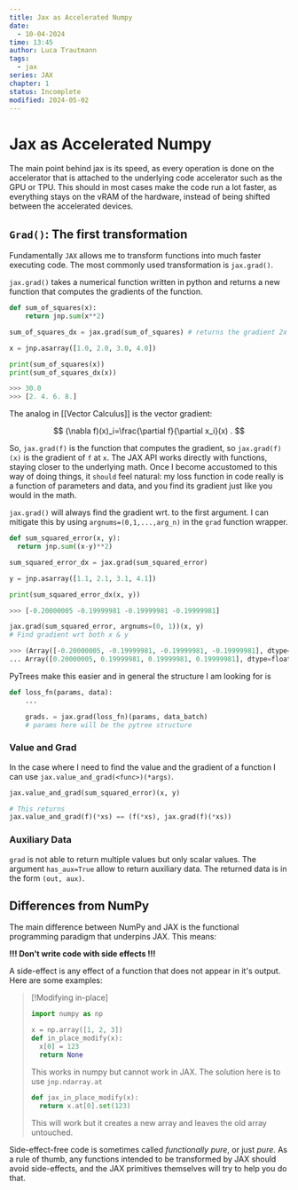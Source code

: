 ```yaml
---
title: Jax as Accelerated Numpy
date:
  - 10-04-2024
time: 13:45
author: Luca Trautmann
tags:
  - jax
series: JAX
chapter: 1
status: Incomplete
modified: 2024-05-02
---
```

# Jax as Accelerated Numpy
The main point behind jax is its speed, as every operation is done on the accelerator that is attached to the underlying code accelerator such as the GPU or TPU. This should in most cases make the code run a lot faster, as everything stays on the vRAM of the hardware, instead of being shifted between the accelerated devices. 

## `Grad()`: The first transformation
Fundamentally `JAX` allows me to transform functions into much faster executing code. The most commonly used transformation is `jax.grad()`.

`jax.grad()` takes a numerical function written in python and returns a new function that computes the gradients of the function. 

```python
def sum_of_squares(x):
	return jnp.sum(x**2)
```

```python
sum_of_squares_dx = jax.grad(sum_of_squares) # returns the gradient 2x

x = jnp.asarray([1.0, 2.0, 3.0, 4.0])

print(sum_of_squares(x))
print(sum_of_squares_dx(x))

>>> 30.0
>>> [2. 4. 6. 8.]
```

The analog in [[Vector Calculus]] is the vector gradient:

$$
(\nabla f)(x)_i=\frac{\partial f}{\partial x_i}(x) .
$$

So, `jax.grad(f)` is the function that computes the gradient, so `jax.grad(f)(x)` is the gradient of `f` at `x`. The JAX API works directly with functions, staying closer to the underlying math. Once I become accustomed to this way of doing things, it `should` feel natural: my loss function in code really is a function of parameters and data, and you find its gradient just like you would in the math.

`jax.grad()` will always find the gradient wrt. to the first argument. I can mitigate this by using `argnums=(0,1,...,arg_n)` in the `grad` function wrapper. 

```python
def sum_squared_error(x, y):
  return jnp.sum((x-y)**2)

sum_squared_error_dx = jax.grad(sum_squared_error)

y = jnp.asarray([1.1, 2.1, 3.1, 4.1])

print(sum_squared_error_dx(x, y))

>>> [-0.20000005 -0.19999981 -0.19999981 -0.19999981]

jax.grad(sum_squared_error, argnums=(0, 1))(x, y) 
# Find gradient wrt both x & y

>>> (Array([-0.20000005, -0.19999981, -0.19999981, -0.19999981], dtype=float32),
... Array([0.20000005, 0.19999981, 0.19999981, 0.19999981], dtype=float32))
```

PyTrees make this easier and in general the structure I am looking for is 
```python
def loss_fn(params, data):
	...

	grads. = jax.grad(loss_fn)(params, data_batch)
	# params here will be the pytree structure
```

### Value and Grad
In the case where I need to find the value and the gradient of a function I can use `jax.value_and_grad(<func>)(*args)`.

```python
jax.value_and_grad(sum_squared_error)(x, y)

# This returns
jax.value_and_grad(f)(*xs) == (f(*xs), jax.grad(f)(*xs)) 
```

### Auxiliary Data
`grad` is not able to return multiple values but only scalar values. The argument `has_aux=True` allow to return auxiliary data. The returned data is in the form `(out, aux)`. 

## Differences from NumPy
The main difference between NumPy and JAX is the functional programming paradigm that underpins JAX. This means: 

**!!! Don't write code with side effects !!!**

A side-effect is any effect of a function that does not appear in it's output. Here are some examples: 

> [!Modifying in-place] 
> ```python
> import numpy as np 
> 
> x = np.array([1, 2, 3])
> def in_place_modify(x):
> 	x[0] = 123
> 	return None
> ```
> This works in numpy but cannot work in JAX. The solution here is to use `jnp.ndarray.at` 
> 
> ```python
> def jax_in_place_modify(x):
> 	return x.at[0].set(123)
> ```
> This will work but it creates a new array and leaves the old array untouched. 

Side-effect-free code is sometimes called _functionally pure_, or just _pure_. As a rule of thumb, any functions intended to be transformed by JAX should avoid side-effects, and the JAX primitives themselves will try to help you do that.
